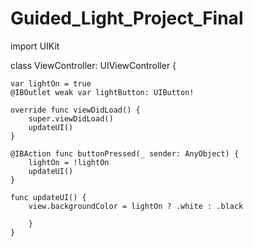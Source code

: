 # Guided_Light_Project_Final
import UIKit

class ViewController: UIViewController {
  
    var lightOn = true
    @IBOutlet weak var lightButton: UIButton!
    
    override func viewDidLoad() {
        super.viewDidLoad()
        updateUI()
    }
    
    @IBAction func buttonPressed(_ sender: AnyObject) {
        lightOn = !lightOn
        updateUI()
    }
    
    func updateUI() {
        view.backgroundColor = lightOn ? .white : .black
        
        }
    }
